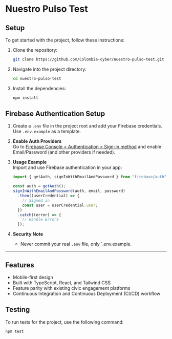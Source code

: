 # Nuestro Pulso Test

## Setup
To get started with the project, follow these instructions:

1. Clone the repository:
   ```bash
   git clone https://github.com/Colombia-cyber/nuestro-pulso-test.git
   ```
2. Navigate into the project directory:
   ```bash
   cd nuestro-pulso-test
   ```
3. Install the dependencies:
   ```bash
   npm install
   ```

## Firebase Authentication Setup

1. Create a `.env` file in the project root and add your Firebase credentials. Use `.env.example` as a template.

2. **Enable Auth Providers**  
   Go to [Firebase Console > Authentication > Sign-in method](https://console.firebase.google.com/) and enable Email/Password (and other providers if needed).

3. **Usage Example**  
   Import and use Firebase authentication in your app:
   ```js
   import { getAuth, signInWithEmailAndPassword } from "firebase/auth";

   const auth = getAuth();
   signInWithEmailAndPassword(auth, email, password)
     .then((userCredential) => {
       // Signed in
       const user = userCredential.user;
     })
     .catch((error) => {
       // Handle Errors
     });
   ```
4. **Security Note**
   - Never commit your real `.env` file, only `.env.example.

---

## Features
- Mobile-first design
- Built with TypeScript, React, and Tailwind CSS
- Feature parity with existing civic engagement platforms
- Continuous Integration and Continuous Deployment (CI/CD) workflow

## Testing
To run tests for the project, use the following command:
```bash
npm test
```